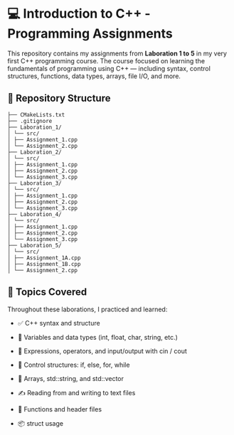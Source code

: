 # 💻 Introduction to C++ - Programming Assignments
This repository contains my assignments from **Laboration 1 to 5** in my very first C++ programming course. The course focused on learning the fundamentals of programming using C++ — including syntax, control structures, functions, data types, arrays, file I/O, and more.

## 📁 Repository Structure
```
├── CMakeLists.txt
├── .gitignore
├── Laboration_1/
│ └── src/
│ ├── Assignment_1.cpp
│ └── Assignment_2.cpp
├── Laboration_2/
│ └── src/
│ ├── Assignment_1.cpp
│ ├── Assignment_2.cpp
│ └── Assignment_3.cpp
├── Laboration_3/
│ └── src/
│ ├── Assignment_1.cpp
│ ├── Assignment_2.cpp
│ └── Assignment_3.cpp
├── Laboration_4/
│ └── src/
│ ├── Assignment_1.cpp
│ ├── Assignment_2.cpp
│ └── Assignment_3.cpp
├── Laboration_5/
│ └── src/
│ ├── Assignment_1A.cpp
│ ├── Assignment_1B.cpp
│ └── Assignment_2.cpp
```

## 🧾 Topics Covered
Throughout these laborations, I practiced and learned:

- ✅ C++ syntax and structure

- 🔢 Variables and data types (int, float, char, string, etc.)

- 🧮 Expressions, operators, and input/output with cin / cout

- 🔁 Control structures: if, else, for, while

- 🧱 Arrays, std::string, and std::vector

- ✍️ Reading from and writing to text files

- 🧰 Functions and header files

- 📦 struct usage

